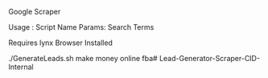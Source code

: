 Google Scraper


Usage : Script Name
Params: Search Terms


Requires lynx Browser Installed

./GenerateLeads.sh make money online fba# Lead-Generator-Scraper-CID-Internal
